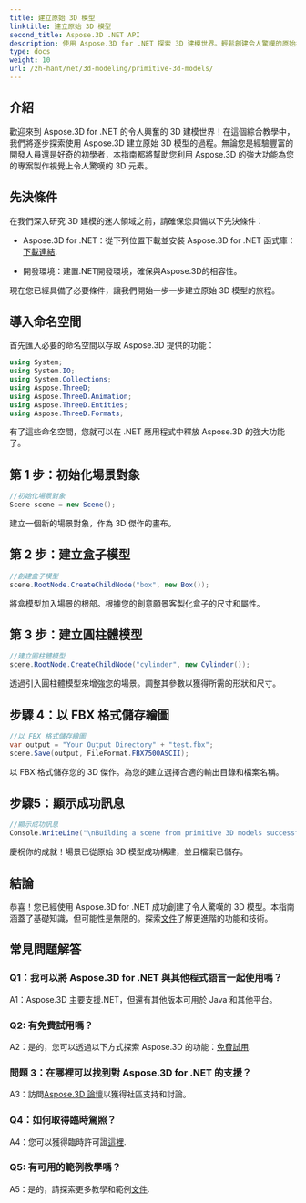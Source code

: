 ```yaml
---
title: 建立原始 3D 模型
linktitle: 建立原始 3D 模型
second_title: Aspose.3D .NET API
description: 使用 Aspose.3D for .NET 探索 3D 建模世界。輕鬆創建令人驚嘆的原始模型。
type: docs
weight: 10
url: /zh-hant/net/3d-modeling/primitive-3d-models/
---
```

## 介紹

歡迎來到 Aspose.3D for .NET 的令人興奮的 3D 建模世界！在這個綜合教學中，我們將逐步探索使用 Aspose.3D 建立原始 3D 模型的過程。無論您是經驗豐富的開發人員還是好奇的初學者，本指南都將幫助您利用 Aspose.3D 的強大功能為您的專案製作視覺上令人驚嘆的 3D 元素。

## 先決條件

在我們深入研究 3D 建模的迷人領域之前，請確保您具備以下先決條件：

- Aspose.3D for .NET：從下列位置下載並安裝 Aspose.3D for .NET 函式庫：[下載連結](https://releases.aspose.com/3d/net/).

- 開發環境：建置.NET開發環境，確保與Aspose.3D的相容性。

現在您已經具備了必要條件，讓我們開始一步一步建立原始 3D 模型的旅程。

## 導入命名空間

首先匯入必要的命名空間以存取 Aspose.3D 提供的功能：

```csharp
using System;
using System.IO;
using System.Collections;
using Aspose.ThreeD;
using Aspose.ThreeD.Animation;
using Aspose.ThreeD.Entities;
using Aspose.ThreeD.Formats;
```

有了這些命名空間，您就可以在 .NET 應用程式中釋放 Aspose.3D 的強大功能了。

## 第 1 步：初始化場景對象

```csharp
//初始化場景對象
Scene scene = new Scene();
```

建立一個新的場景對象，作為 3D 傑作的畫布。

## 第 2 步：建立盒子模型

```csharp
//創建盒子模型
scene.RootNode.CreateChildNode("box", new Box());
```

將盒模型加入場景的根部。根據您的創意願景客製化盒子的尺寸和屬性。

## 第 3 步：建立圓柱體模型

```csharp
//建立圓柱體模型
scene.RootNode.CreateChildNode("cylinder", new Cylinder());
```

透過引入圓柱體模型來增強您的場景。調整其參數以獲得所需的形狀和尺寸。

## 步驟 4：以 FBX 格式儲存繪圖

```csharp
//以 FBX 格式儲存繪圖
var output = "Your Output Directory" + "test.fbx";
scene.Save(output, FileFormat.FBX7500ASCII);
```

以 FBX 格式儲存您的 3D 傑作。為您的建立選擇合適的輸出目錄和檔案名稱。

## 步驟5：顯示成功訊息

```csharp
//顯示成功訊息
Console.WriteLine("\nBuilding a scene from primitive 3D models successfully.\nFile saved at " + output);
```

慶祝你的成就！場景已從原始 3D 模型成功構建，並且檔案已儲存。

## 結論

恭喜！您已經使用 Aspose.3D for .NET 成功創建了令人驚嘆的 3D 模型。本指南涵蓋了基礎知識，但可能性是無限的。探索[文件](https://reference.aspose.com/3d/net/)了解更進階的功能和技術。

## 常見問題解答

### Q1：我可以將 Aspose.3D for .NET 與其他程式語言一起使用嗎？

A1：Aspose.3D 主要支援.NET，但還有其他版本可用於 Java 和其他平台。

### Q2: 有免費試用嗎？

 A2：是的，您可以透過以下方式探索 Aspose.3D 的功能：[免費試用](https://releases.aspose.com/).

### 問題 3：在哪裡可以找到對 Aspose.3D for .NET 的支援？

 A3：訪問[Aspose.3D 論壇](https://forum.aspose.com/c/3d/18)以獲得社區支持和討論。

### Q4：如何取得臨時駕照？

 A4：您可以獲得臨時許可證[這裡](https://purchase.aspose.com/temporary-license/).

### Q5: 有可用的範例教學嗎？

 A5：是的，請探索更多教學和範例[文件](https://reference.aspose.com/3d/net/).